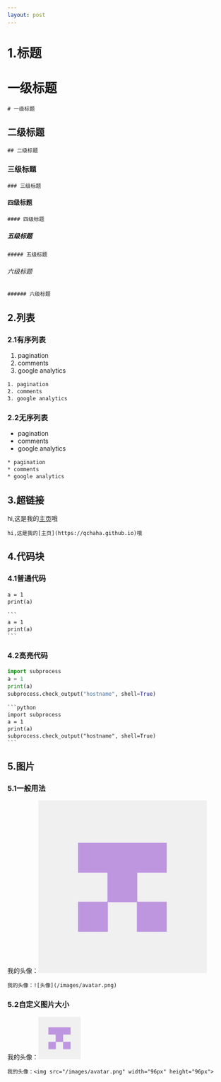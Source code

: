 ```yaml
---
layout: post
--- 
```


# 1.标题

# 一级标题
```
# 一级标题
```
## 二级标题
```
## 二级标题
```
### 三级标题
```
### 三级标题
```
#### 四级标题
```
#### 四级标题
```
##### 五级标题
```
##### 五级标题
```
###### 六级标题
```
###### 六级标题
```


## 2.列表

### 2.1有序列表
1. pagination
2. comments
3. google analytics

```
1. pagination
2. comments
3. google analytics
```

### 2.2无序列表
* pagination
* comments
* google analytics

```
* pagination
* comments
* google analytics
```


## 3.超链接

hi,这是我的[主页](https://qchaha.github.io)哦
```
hi,这是我的[主页](https://qchaha.github.io)哦
```


## 4.代码块

### 4.1普通代码
```
a = 1
print(a)
```

````
```
a = 1
print(a)
```
````

### 4.2高亮代码
```python
import subprocess
a = 1
print(a)
subprocess.check_output("hostname", shell=True)
```

````
```python
import subprocess
a = 1
print(a)
subprocess.check_output("hostname", shell=True)
```
````




## 5.图片

### 5.1一般用法
我的头像：![头像](/images/avatar.png)

```
我的头像：![头像](/images/avatar.png)
```

### 5.2自定义图片大小
我的头像：<img src="/images/avatar.png" width="96px" height="96px">

```
我的头像：<img src="/images/avatar.png" width="96px" height="96px">
```